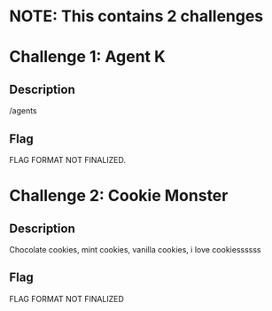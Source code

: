 # NOTE: This contains 2 challenges

# Challenge 1: Agent K

## Description

<insert url>/agents

## Flag

FLAG FORMAT NOT FINALIZED.

# Challenge 2: Cookie Monster

## Description

Chocolate cookies, mint cookies, vanilla cookies, i love cookiessssss

## Flag

FLAG FORMAT NOT FINALIZED

